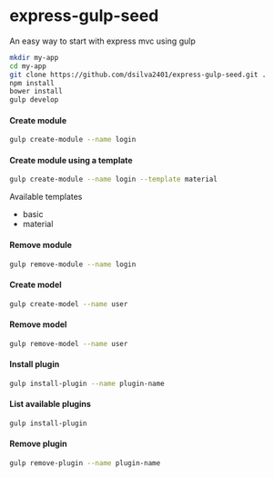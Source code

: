 # express-gulp-seed

An easy way to start with express mvc using gulp

```bash
mkdir my-app
cd my-app
git clone https://github.com/dsilva2401/express-gulp-seed.git .
npm install
bower install
gulp develop
```

#### Create module
```bash
gulp create-module --name login
```

#### Create module using a template
```bash
gulp create-module --name login --template material
```
Available templates
- basic
- material

#### Remove module
```bash
gulp remove-module --name login
```

#### Create model
```bash
gulp create-model --name user
```

#### Remove model
```bash
gulp remove-model --name user
```

#### Install plugin
```bash
gulp install-plugin --name plugin-name
```

#### List available plugins
```bash
gulp install-plugin
```

#### Remove plugin
```bash
gulp remove-plugin --name plugin-name
```
